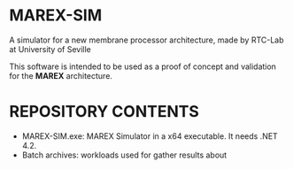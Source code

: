 # MAREX-SIM
A simulator for a new membrane processor architecture, made by RTC-Lab at University of Seville

This software is intended to be used as a proof of concept and validation for the **MAREX** architecture. 

# REPOSITORY CONTENTS

- MAREX-SIM.exe: MAREX Simulator in a x64 executable. It needs .NET 4.2.
- Batch archives: workloads used for gather results about 
